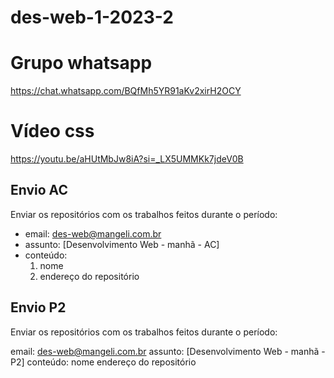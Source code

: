 # des-web-1-2023-2

# Grupo whatsapp
https://chat.whatsapp.com/BQfMh5YR91aKv2xirH2OCY

# Vídeo css
https://youtu.be/aHUtMbJw8iA?si=_LX5UMMKk7jdeV0B

## Envio AC
Enviar os repositórios com os trabalhos feitos durante o período:
- email: des-web@mangeli.com.br
- assunto: [Desenvolvimento Web - manhã - AC]
- conteúdo:
   1. nome
   2. endereço do repositório

## Envio P2
Enviar os repositórios com os trabalhos feitos durante o período:

email: des-web@mangeli.com.br
assunto: [Desenvolvimento Web - manhã - P2]
conteúdo:
nome
endereço do repositório
